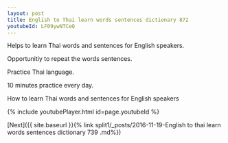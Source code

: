 ```yaml
---
layout: post
title: English to Thai learn words sentences dictionary 872 
youtubeId: LF09ywNTCeQ
---
```

 
 
Helps to learn Thai words and sentences for English speakers.

Opportunitiy to repeat the words sentences. 

Practice Thai language. 
 
10 minutes practice every day. 
 
How to learn Thai words and sentences for English speakers 
 
{% include youtubePlayer.html id=page.youtubeId %}
 
 
[Next]({{ site.baseurl }}{% link  split1/_posts/2016-11-19-English to thai learn words sentences dictionary 739 .md%})
 
